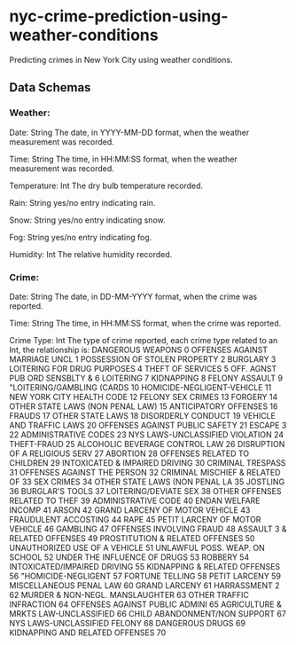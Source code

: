 # nyc-crime-prediction-using-weather-conditions
Predicting crimes in New York City using weather conditions.

## Data Schemas

### Weather:

Date: String
The date, in YYYY-MM-DD format, when the weather measurement was recorded.

Time: String
The time, in HH:MM:SS format, when the weather measurement was recorded.

Temperature: Int
The dry bulb temperature recorded.

Rain: String
yes/no entry indicating rain.

Snow: String
yes/no entry indicating snow.

Fog: String
yes/no entry indicating fog.

Humidity: Int
The relative humidity recorded.

### Crime:

Date: String
The date, in DD-MM-YYYY format, when the crime was reported.

Time: String
The time, in HH:MM:SS format, when the crime was reported.

Crime Type: Int
The type of crime reported, each crime type related to an Int, 
the relationship is:
DANGEROUS WEAPONS	0
OFFENSES AGAINST MARRIAGE UNCL	1
POSSESSION OF STOLEN PROPERTY	2
BURGLARY	3
LOITERING FOR DRUG PURPOSES	4
THEFT OF SERVICES	5
OFF. AGNST PUB ORD SENSBLTY &	6
LOITERING	7
KIDNAPPING	8
FELONY ASSAULT	9
"LOITERING/GAMBLING (CARDS	10
HOMICIDE-NEGLIGENT-VEHICLE	11
NEW YORK CITY HEALTH CODE	12
FELONY SEX CRIMES	13
FORGERY	14
OTHER STATE LAWS (NON PENAL LAW)	15
ANTICIPATORY OFFENSES	16
FRAUDS	17
OTHER STATE LAWS	18
DISORDERLY CONDUCT	19
VEHICLE AND TRAFFIC LAWS	20
OFFENSES AGAINST PUBLIC SAFETY	21
ESCAPE 3	22
ADMINISTRATIVE CODES	23
NYS LAWS-UNCLASSIFIED VIOLATION	24
THEFT-FRAUD	25
ALCOHOLIC BEVERAGE CONTROL LAW	26
DISRUPTION OF A RELIGIOUS SERV	27
ABORTION	28
OFFENSES RELATED TO CHILDREN	29
INTOXICATED & IMPAIRED DRIVING	30
CRIMINAL TRESPASS	31
OFFENSES AGAINST THE PERSON	32
CRIMINAL MISCHIEF & RELATED OF	33
SEX CRIMES	34
OTHER STATE LAWS (NON PENAL LA	35
JOSTLING	36
BURGLAR'S TOOLS	37
LOITERING/DEVIATE SEX	38
OTHER OFFENSES RELATED TO THEF	39
ADMINISTRATIVE CODE	40
ENDAN WELFARE INCOMP	41
ARSON	42
GRAND LARCENY OF MOTOR VEHICLE	43
FRAUDULENT ACCOSTING	44
RAPE	45
PETIT LARCENY OF MOTOR VEHICLE	46
GAMBLING	47
OFFENSES INVOLVING FRAUD	48
ASSAULT 3 & RELATED OFFENSES	49
PROSTITUTION & RELATED OFFENSES	50
UNAUTHORIZED USE OF A VEHICLE	51
UNLAWFUL POSS. WEAP. ON SCHOOL	52
UNDER THE INFLUENCE OF DRUGS	53
ROBBERY	54
INTOXICATED/IMPAIRED DRIVING	55
KIDNAPPING & RELATED OFFENSES	56
"HOMICIDE-NEGLIGENT	57
FORTUNE TELLING	58
PETIT LARCENY	59
MISCELLANEOUS PENAL LAW	60
GRAND LARCENY	61
HARRASSMENT 2	62
MURDER & NON-NEGL. MANSLAUGHTER	63
OTHER TRAFFIC INFRACTION	64
OFFENSES AGAINST PUBLIC ADMINI	65
AGRICULTURE & MRKTS LAW-UNCLASSIFIED	66
CHILD ABANDONMENT/NON SUPPORT	67
NYS LAWS-UNCLASSIFIED FELONY	68
DANGEROUS DRUGS	69
KIDNAPPING AND RELATED OFFENSES	70
